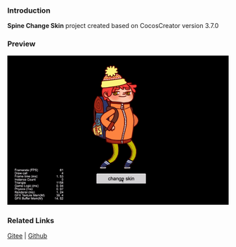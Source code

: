 ### Introduction

**Spine Change Skin** project created based on CocosCreator version 3.7.0

### Preview
![image](../../../gif/202203/2022030224.gif)

### Related Links
[Gitee](https://gitee.com/mirrors_cocos-creator/test-cases-3d/tree/v3.0/assets/cases/spine) | [Github](https://github.com/cocos-creator/test-cases-3d/tree/v3.0/assets/cases/spine)